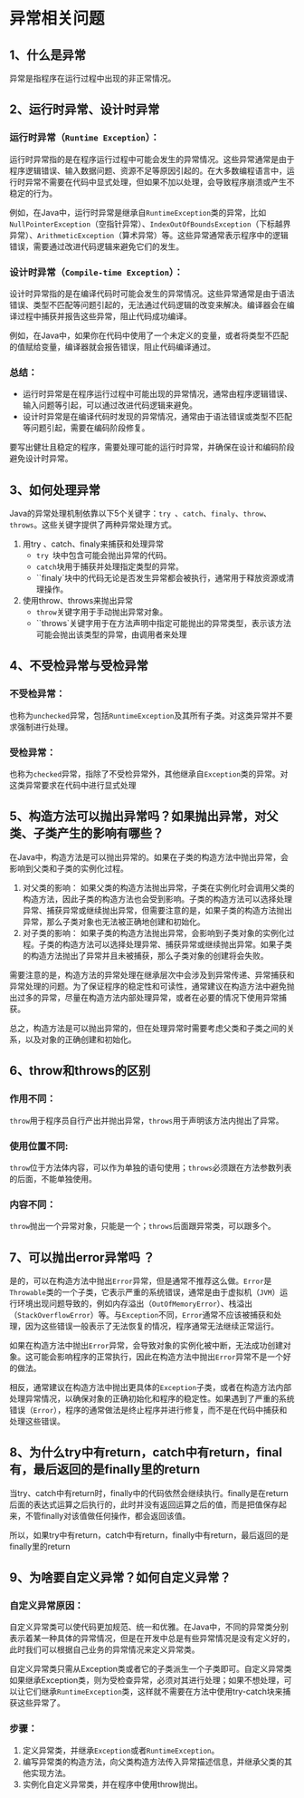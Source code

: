 # 异常相关问题

## 1、什么是异常

异常是指程序在运行过程中出现的非正常情况。

## 2、运行时异常、设计时异常

### 运行时异常（`Runtime Exception`）：

 运行时异常指的是在程序运行过程中可能会发生的异常情况。这些异常通常是由于程序逻辑错误、输入数据问题、资源不足等原因引起的。在大多数编程语言中，运行时异常不需要在代码中显式处理，但如果不加以处理，会导致程序崩溃或产生不稳定的行为。

例如，在Java中，运行时异常是继承自`RuntimeException`类的异常，比如`NullPointerException`（空指针异常）、`IndexOutOfBoundsException`（下标越界异常）、`ArithmeticException`（算术异常）等。这些异常通常表示程序中的逻辑错误，需要通过改进代码逻辑来避免它们的发生。

### 设计时异常（`Compile-time Exception`）：

 设计时异常指的是在编译代码时可能会发生的异常情况。这些异常通常是由于语法错误、类型不匹配等问题引起的，无法通过代码逻辑的改变来解决。编译器会在编译过程中捕获并报告这些异常，阻止代码成功编译。

例如，在Java中，如果你在代码中使用了一个未定义的变量，或者将类型不匹配的值赋给变量，编译器就会报告错误，阻止代码编译通过。

### 总结：

- 运行时异常是在程序运行过程中可能出现的异常情况，通常由程序逻辑错误、输入问题等引起，可以通过改进代码逻辑来避免。
- 设计时异常是在编译代码时发现的异常情况，通常由于语法错误或类型不匹配等问题引起，需要在编码阶段修复。

要写出健壮且稳定的程序，需要处理可能的运行时异常，并确保在设计和编码阶段避免设计时异常。

## 3、如何处理异常

Java的异常处理机制依靠以下5个关键字：`try `、`catch`、`finaly`、`throw`、`throws`。这些关键字提供了两种异常处理方式。

1. 用try 、catch、finaly来捕获和处理异常
   - `try `块中包含可能会抛出异常的代码。
   - `catch`块用于捕获并处理指定类型的异常。
   - ``finaly`块中的代码无论是否发生异常都会被执行，通常用于释放资源或清理操作。
2. 使用throw、throws来抛出异常
   - `throw`关键字用于手动抛出异常对象。
   - ``throws`关键字用于在方法声明中指定可能抛出的异常类型，表示该方法可能会抛出该类型的异常，由调用者来处理

## 4、不受检异常与受检异常

### 不受检异常：

也称为`unchecked`异常，包括`RuntimeException`及其所有子类。对这类异常并不要求强制进行处理。

### 受检异常：

也称为`checked`异常，指除了不受检异常外，其他继承自`Exception`类的异常。对这类异常要求在代码中进行显式处理

## 5、构造方法可以抛出异常吗？如果抛出异常，对父类、子类产生的影响有哪些？

在Java中，构造方法是可以抛出异常的。如果在子类的构造方法中抛出异常，会影响到父类和子类的实例化过程。

1. 对父类的影响： 如果父类的构造方法抛出异常，子类在实例化时会调用父类的构造方法，因此子类的构造方法也会受到影响。子类的构造方法可以选择处理异常、捕获异常或继续抛出异常，但需要注意的是，如果子类的构造方法抛出异常，那么子类对象也无法被正确地创建和初始化。
2. 对子类的影响： 如果子类的构造方法抛出异常，会影响到子类对象的实例化过程。子类的构造方法可以选择处理异常、捕获异常或继续抛出异常。如果子类的构造方法抛出了异常并且未被捕获，那么子类对象的创建将会失败。

需要注意的是，构造方法的异常处理在继承层次中会涉及到异常传递、异常捕获和异常处理的问题。为了保证程序的稳定性和可读性，通常建议在构造方法中避免抛出过多的异常，尽量在构造方法内部处理异常，或者在必要的情况下使用异常捕获。

总之，构造方法是可以抛出异常的，但在处理异常时需要考虑父类和子类之间的关系，以及对象的正确创建和初始化。

## 6、throw和throws的区别

### 作用不同：

`throw`用于程序员自行产出并抛出异常，`throws`用于声明该方法内抛出了异常。

### 使用位置不同:

`throw`位于方法体内容，可以作为单独的语句使用；`throws`必须跟在方法参数列表的后面，不能单独使用。

### 内容不同：

`throw`抛出一个异常对象，只能是一个；`throws`后面跟异常类，可以跟多个。

## 7、可以抛出error异常吗 ？


是的，可以在构造方法中抛出`Error`异常，但是通常不推荐这么做。`Error`是`Throwable`类的一个子类，它表示严重的系统错误，通常是由于虚拟机（`JVM`）运行环境出现问题导致的，例如内存溢出（`OutOfMemoryError`）、栈溢出（`StackOverflowError`）等。与`Exception`不同，`Error`通常不应该被捕获和处理，因为这些错误一般表示了无法恢复的情况，程序通常无法继续正常运行。

如果在构造方法中抛出`Error`异常，会导致对象的实例化被中断，无法成功创建对象。这可能会影响程序的正常执行，因此在构造方法中抛出`Error`异常不是一个好的做法。

相反，通常建议在构造方法中抛出更具体的`Exception`子类，或者在构造方法内部处理异常情况，以确保对象的正确初始化和程序的稳定性。如果遇到了严重的系统错误（`Error`），程序的通常做法是终止程序并进行修复，而不是在代码中捕获和处理这些错误。

## 8、为什么try中有return，catch中有return，final有，最后返回的是finally里的return

当try、catch中有return时，finally中的代码依然会继续执行。finally是在return后面的表达式运算之后执行的，此时并没有返回运算之后的值，而是把值保存起来，不管finally对该值做任何操作，都会返回该值。

所以，如果try中有return，catch中有return，finally中有return，最后返回的是finally里的return

## 9、为啥要自定义异常？如何自定义异常？

### 自定义异常原因：

自定义异常类可以使代码更加规范、统一和优雅。在Java中，不同的异常类分别表示着某一种具体的异常情况，但是在开发中总是有些异常情况是没有定义好的，此时我们可以根据自己业务的异常情况来定义异常类。

自定义异常类只需从Exception类或者它的子类派生一个子类即可。自定义异常类如果继承Exception类，则为受检查异常，必须对其进行处理；如果不想处理，可以让它们继承`RuntimeException`类，这样就不需要在方法中使用try-catch块来捕获这些异常了。

### 步骤：

1. 定义异常类，并继承`Exception`或者`RuntimeException`。
2. 编写异常类的构造方法，向父类构造方法传入异常描述信息，并继承父类的其他实现方法。
3. 实例化自定义异常类，并在程序中使用throw抛出。